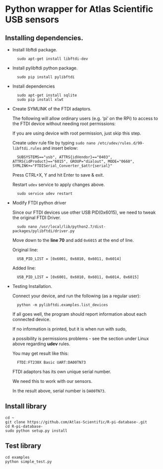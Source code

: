 # Python wrapper for Atlas Scientific USB sensors

## Installing dependencies.

- Install libftdi package.

        sudo apt-get install libftdi-dev 
    
- Install pylibftdi python package.
    
        sudo pip install pylibftdi

- Install dependencies
    
        sudo apt-get install sqlite
        sudo pip install xlwt
        
- Create SYMLINK of the FTDI adaptors.
    
    The following will allow ordinary users (e.g. ‘pi’ on the RPi) to access to the FTDI device without needing root permissions:
    
    If you are using device with root permission, just skip this step. 
    
    Create udev rule file by typing `sudo nano /etc/udev/rules.d/99-libftdi.rules` and insert below:
    
        SUBSYSTEMS=="usb", ATTRS{idVendor}=="0403", ATTRS{idProduct}=="6015", GROUP="dialout", MODE="0660", SYMLINK+="FTDISerial_Converter_$attr{serial}"

    Press CTRL+X, Y and hit Enter to save & exit.
    
    Restart `udev` service to apply changes above.
        
        sudo service udev restart

- Modify FTDI python driver
    
    Since our FTDI devices use other USB PID(0x6015), we need to tweak the original FTDI Driver.
    
        sudo nano /usr/local/lib/python2.7/dist-packages/pylibftdi/driver.py
    
    Move down to the **line 70** and add `0x6015` at the end of line.

    Original line:
        
        USB_PID_LIST = [0x6001, 0x6010, 0x6011, 0x6014]
        
    Added line:
            
        USB_PID_LIST = [0x6001, 0x6010, 0x6011, 0x6014, 0x6015]        
        
        
- Testing Installation.

    Connect your device, and run the following (as a regular user):
        
        python -m pylibftdi.examples.list_devices
   
    If all goes well, the program should report information about each connected device. 

    If no information is printed, but it is when run with sudo,
    
    a possibility is permissions problems - see the section under Linux above regarding **udev** rules.
    
    You may get result like this:
        
        FTDI:FT230X Basic UART:DA00TN73
    
    FTDI adaptors has its own unique serial number.

    We need this to work with our sensors.

    In the result above, serial number is `DA00TN73`.
    
## Install library
    
    cd ~
    git clone https://github.com/Atlas-Scientific/R-pi-database-.git
    cd R-pi-database-
    sudo python setup.py install
    
    
    
## Test library
    
    cd examples
    python simple_test.py
    
    